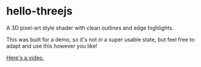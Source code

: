 # hello-threejs
A 3D pixel-art style shader with clean outlines and edge highlights.

This was built for a demo, so it's not in a super usable state, but feel free to adapt and use this however you like!

[Here's a video.](https://www.youtube.com/watch?v=jFevm02NJ5M)

